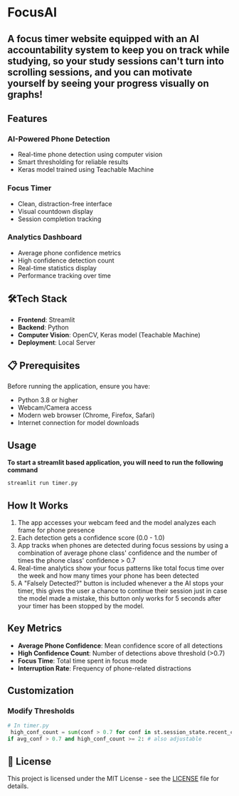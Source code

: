# FocusAI
A focus timer website equipped with an AI accountability system to keep you on track while studying, so your study sessions can't turn into scrolling sessions, and you can motivate yourself by seeing your progress visually on graphs!
---

## Features

###  **AI-Powered Phone Detection**
- Real-time phone detection using computer vision
- Smart thresholding for reliable results
- Keras model trained using Teachable Machine

### **Focus Timer**
- Clean, distraction-free interface
- Visual countdown display
- Session completion tracking

### **Analytics Dashboard**
- Average phone confidence metrics
- High confidence detection count
- Real-time statistics display
- Performance tracking over time

## 🛠Tech Stack

- **Frontend**: Streamlit
- **Backend**: Python
- **Computer Vision**: OpenCV, Keras model (Teachable Machine)
- **Deployment**: Local Server

## 📋 Prerequisites

Before running the application, ensure you have:

- Python 3.8 or higher
- Webcam/Camera access
- Modern web browser (Chrome, Firefox, Safari)
- Internet connection for model downloads


## Usage

 **To start a streamlit based application, you will need to run the following command**
   ```bash
   streamlit run timer.py
   ```

## How It Works

1. The app accesses your webcam feed and the model analyzes each frame for phone presence
3. Each detection gets a confidence score (0.0 - 1.0)
4. App tracks when phones are detected during focus sessions by using a combination of average phone class' confidence and the number of times the phone class' confidence > 0.7
5. Real-time analytics show your focus patterns like total focus time over the week and how many times your phone has been detected
6. A "Falsely Detected?" button is included whenever a the AI stops your timer, this gives the user a chance to continue their session just in case the model made a mistake, this button only works for 5 seconds
   after your timer has been stopped by the model.

## Key Metrics

- **Average Phone Confidence**: Mean confidence score of all detections
- **High Confidence Count**: Number of detections above threshold (>0.7)
- **Focus Time**: Total time spent in focus mode
- **Interruption Rate**: Frequency of phone-related distractions

## Customization

### Modify Thresholds
```python
# In timer.py
 high_conf_count = sum(conf > 0.7 for conf in st.session_state.recent_confidences)  # Adjust between 0.0 - 1.0
if avg_conf > 0.7 and high_conf_count >= 2: # also adjustable
```



## 📄 License

This project is licensed under the MIT License - see the [LICENSE](LICENSE) file for details.
